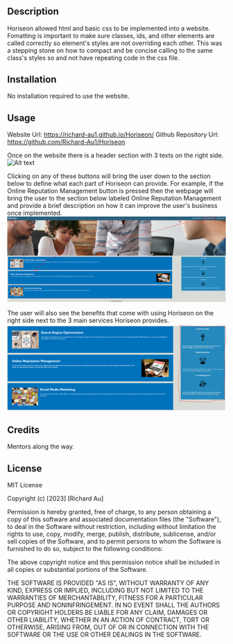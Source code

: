 # <Horiseon Homepage>

## Description

Horiseon allowed html and basic css to be implemented into a website. Fomatting is important to make sure classes, ids, and other elements are called correctly so element's styles are not overriding each other.
This was a stepping stone on how to compact and be concise calling to the same class's styles so and not have repeating code in the css file. 

## Installation

No installation required to use the website.

## Usage

Website Url: https://richard-au1.github.io/Horiseon/
Github Repository Url: https://github.com/Richard-Au1/Horiseon

Once on the website there is a header section with 3 texts on the right side.
![Alt text](<assets/image/Header example.PNG>)

Clicking on any of these buttons will bring the user down to the section below to define what each part of Horiseon can provide. For example, if the Online Reputation Management button is pressed then the webpage will bring the user to the section below labeled Online Reputation Management and provide a brief description on how it can improve the user's business once implemented. 
![Alt text](<assets/image/clicking example.PNG>)

The user will also see the benefits that come with using Horiseon on the right side next to the 3 main services Horiseon provides.
![Alt text](<assets/image/Benefits example.PNG>)

## Credits

Mentors along the way.

## License

MIT License

Copyright (c) [2023] [Richard Au]

Permission is hereby granted, free of charge, to any person obtaining a copy
of this software and associated documentation files (the "Software"), to deal
in the Software without restriction, including without limitation the rights
to use, copy, modify, merge, publish, distribute, sublicense, and/or sell
copies of the Software, and to permit persons to whom the Software is
furnished to do so, subject to the following conditions:

The above copyright notice and this permission notice shall be included in all
copies or substantial portions of the Software.

THE SOFTWARE IS PROVIDED "AS IS", WITHOUT WARRANTY OF ANY KIND, EXPRESS OR
IMPLIED, INCLUDING BUT NOT LIMITED TO THE WARRANTIES OF MERCHANTABILITY,
FITNESS FOR A PARTICULAR PURPOSE AND NONINFRINGEMENT. IN NO EVENT SHALL THE
AUTHORS OR COPYRIGHT HOLDERS BE LIABLE FOR ANY CLAIM, DAMAGES OR OTHER
LIABILITY, WHETHER IN AN ACTION OF CONTRACT, TORT OR OTHERWISE, ARISING FROM,
OUT OF OR IN CONNECTION WITH THE SOFTWARE OR THE USE OR OTHER DEALINGS IN THE
SOFTWARE.

